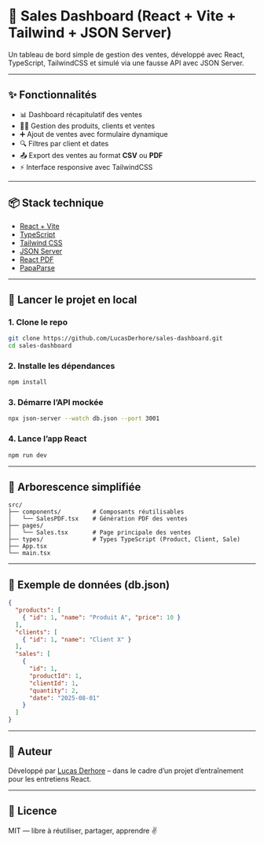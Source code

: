 # 🧾 Sales Dashboard (React + Vite + Tailwind + JSON Server)

Un tableau de bord simple de gestion des ventes, développé avec React, TypeScript, TailwindCSS et simulé via une fausse API avec JSON Server.

---

## ✨ Fonctionnalités

- 📊 Dashboard récapitulatif des ventes
- 🧑‍💼 Gestion des produits, clients et ventes
- ➕ Ajout de ventes avec formulaire dynamique
- 🔍 Filtres par client et dates
- 📤 Export des ventes au format **CSV** ou **PDF**
- ⚡ Interface responsive avec TailwindCSS

---

## 📦 Stack technique

- [React + Vite](https://vitejs.dev/)
- [TypeScript](https://www.typescriptlang.org/)
- [Tailwind CSS](https://tailwindcss.com/)
- [JSON Server](https://github.com/typicode/json-server)
- [React PDF](https://react-pdf.org/)
- [PapaParse](https://www.papaparse.com/)

---

## 🚀 Lancer le projet en local

### 1. Clone le repo

```bash
git clone https://github.com/LucasDerhore/sales-dashboard.git
cd sales-dashboard
```

### 2. Installe les dépendances

```bash
npm install
```

### 3. Démarre l’API mockée

```bash
npx json-server --watch db.json --port 3001
```

### 4. Lance l’app React

```bash
npm run dev
```

---

## 📂 Arborescence simplifiée

```
src/
├── components/         # Composants réutilisables
│   └── SalesPDF.tsx    # Génération PDF des ventes
├── pages/
│   └── Sales.tsx       # Page principale des ventes
├── types/              # Types TypeScript (Product, Client, Sale)
├── App.tsx
└── main.tsx
```

---

## 📄 Exemple de données (db.json)

```json
{
  "products": [
    { "id": 1, "name": "Produit A", "price": 10 }
  ],
  "clients": [
    { "id": 1, "name": "Client X" }
  ],
  "sales": [
    {
      "id": 1,
      "productId": 1,
      "clientId": 1,
      "quantity": 2,
      "date": "2025-08-01"
    }
  ]
}
```

---

## 🙌 Auteur

Développé par [Lucas Derhore](https://github.com/LucasDerhore) – dans le cadre d’un projet d’entraînement pour les entretiens React.

---

## 📝 Licence

MIT — libre à réutiliser, partager, apprendre ✌️